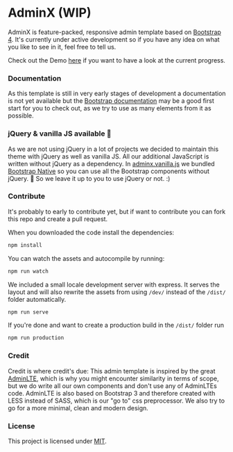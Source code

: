 # AdminX (WIP)

AdminX is feature-packed, responsive admin template based on [Bootstrap 4](http://getbootstrap.com/). It's currently under active development so if you have any idea on what you like to see in it, feel free to tell us.

Check out the Demo [here](https://movact.github.io/AdminX/index.html) if you want to have a look at the current progress.

### Documentation
As this template is still in very early stages of development a documentation is not yet available but the [Bootstrap documentation](http://getbootstrap.com/docs/4.0/getting-started/introduction/) may be a good first start for you to check out, as we try to use as many elements from it as possible.

### jQuery & vanilla JS available 🎉
As we are not using jQuery in a lot of projects we decided to maintain this theme with jQuery as well as vanilla JS. All our additional JavaScript is written without jQuery as a dependency. In [adminx.vanilla.js](dist/adminx.vanilla.js) we bundled [Bootstrap Native](https://github.com/thednp/bootstrap.native) so you can use all the Bootstrap components without jQuery. 👏 So we leave it up to you to use jQuery or not. :)

### Contribute
It's probably to early to contribute yet, but if want to contribute you can fork this repo and create a pull request.

When you downloaded the code install the dependencies:
```bash
npm install
```

You can watch the assets and autocompile by running:
```bash
npm run watch
```

We included a small locale development server with express. It serves the layout and will also rewrite the assets from using `/dev/` instead of the `/dist/` folder automatically.
```bash
npm run serve
```

If you're done and want to create a production build in the `/dist/` folder run
```bash
npm run production
```

### Credit
Credit is where credit's due: This admin template is inspired by the great [AdminLTE](https://adminlte.io/), which is why you might encounter similarity in terms of scope, but we do write all our own components and don't use any of AdminLTEs code. AdminLTE is also based on Bootstrap 3 and therefore created with LESS instead of SASS, which is our "go to" css preprocessor. We also try to go for a more minimal, clean and modern design.

### License
This project is licensed under [MIT](http://opensource.org/licenses/MIT).
